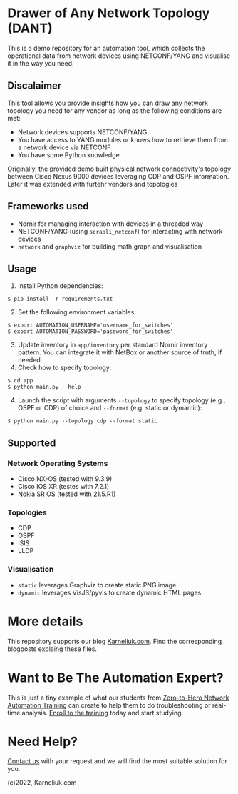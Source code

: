 # Drawer of Any Network Topology (DANT)
This is a demo repository for an automation tool, which collects the operational data from network devices using NETCONF/YANG and visualise it in the way you need.

## Discalaimer
This tool allows you provide insights how you can draw any network topology you need for any vendor as long as the following conditions are met:
- Network devices supports NETCONF/YANG
- You have access to YANG modules or knows how to retrieve them from a network device via NETCONF
- You have some Python knowledge

Originally, the provided demo built physical network connectivity's topology between Cisco Nexus 9000 devices leveraging CDP and OSPF information. Later it was extended with furtehr vendors and topologies

## Frameworks used
- Nornir for managing interaction with devices in a threaded way
- NETCONF/YANG (using `scrapli_netconf`) for interacting with network devices
- `network` and `graphviz` for building math graph and visualisation

## Usage
1. Install Python dependencies:
```
$ pip install -r requirements.txt
```
2. Set the following environment variables:
```
$ export AUTOMATION_USERNAME='username_for_switches'
$ export AUTOMATION_PASSWORD='password_for_switches'
```
3. Update inventory in `app/inventory` per standard Nornir inventory pattern. You can integrate it with NetBox or another source of truth, if needed.
5. Check how to specify topology:
```
$ cd app
$ python main.py --help
```
4. Launch the script with arguments `--topology` to specify topology (e.g., OSPF or CDP) of choice and `--format` (e.g. static or dymamic):
```
$ python main.py --topology cdp --format static
```

## Supported
### Network Operating Systems
- Cisco NX-OS (tested with 9.3.9)
- Cisco IOS XR (testes with 7.2.1)
- Nokia SR OS (tested with 21.5.R1)

### Topologies
- CDP
- OSPF
- ISIS
- LLDP

### Visualisation
- `static` leverages Graphviz to create static PNG image.
- `dynamic` leverages VisJS/pyvis to create dynamic HTML pages.

# More details
This repository supports our blog [Karneliuk.com](https://karneliuk.com). Find the corresponding blogposts explaing these files.

# Want to Be The Automation Expert?
This is just a tiny example of what our students from [Zero-to-Hero Network Automation Training](https://training.karneliuk.com/forms/) can create to help them to do troubleshooting or real-time analysis. [Enroll to the training](https://training.karneliuk.com/forms/) today and start studying.

# Need Help?
[Contact us](https://karneliuk.com/contact/) with your request and we will find the most suitable solution for you.

(c)2022, Karneliuk.com
